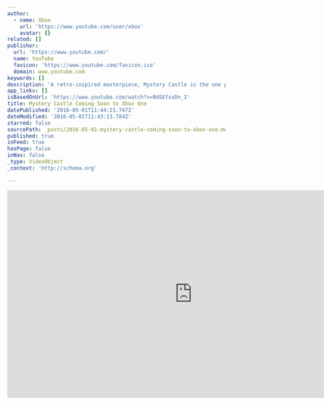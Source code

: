 ```yaml
---
author:
  - name: Xbox
    url: 'https://www.youtube.com/user/xbox'
    avatar: {}
related: []
publisher:
  url: 'https://www.youtube.com/'
  name: YouTube
  favicon: 'https://www.youtube.com/favicon.ico'
  domain: www.youtube.com
keywords: []
description: 'A retro-inspired masterpiece, Mystery Castle is the one puzzle game that will rule them all! This game is for everyone who loves adventure, treasure hunting, laughing out loud, transforming into creatures, drinking potions, possessing monsters, explosions, inept wizards, witless golems, huge floating eyeballs, magic portals, magic lanterns, grumpy dwarfs, cheerful eskimos, irate hotel owners, giant monsters, throwing bombs at giant monsters...'
app_links: []
isBasedOnUrl: 'https://www.youtube.com/watch?v=NdSEfxxDn_I'
title: Mystery Castle Coming Soon to Xbox One
datePublished: '2016-05-01T11:44:21.747Z'
dateModified: '2016-05-01T11:43:13.784Z'
starred: false
sourcePath: _posts/2016-05-01-mystery-castle-coming-soon-to-xbox-one.md
published: true
inFeed: true
hasPage: false
inNav: false
_type: VideoObject
_context: 'http://schema.org'

---
```

<iframe src="https://cdn.embedly.com/widgets/media.html?src=https%3A%2F%2Fwww.youtube.com%2Fembed%2FNdSEfxxDn_I%3Ffeature%3Doembed&amp;url=https%3A%2F%2Fwww.youtube.com%2Fwatch%3Fv%3DNdSEfxxDn_I&amp;image=https%3A%2F%2Fi.ytimg.com%2Fvi%2FNdSEfxxDn_I%2Fhqdefault.jpg&amp;key=b7d04c9b404c499eba89ee7072e1c4f7&amp;type=text%2Fhtml&amp;schema=youtube" width="854" height="480" scrolling="no" frameborder="0" allowfullscreen="" style=""></iframe>